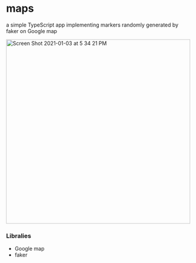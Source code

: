 # maps
a simple TypeScript app implementing markers randomly generated by faker on Google map

<img width="500" alt="Screen Shot 2021-01-03 at 5 34 21 PM" src="https://user-images.githubusercontent.com/32582917/103494131-1aaa8180-4dea-11eb-8fc0-90ca025ac03a.png">


### Libralies
- Google map
- faker
